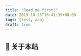 ```yaml
---
title: "Read me first!"
date: 2019-10-25T16:41:39+08:00
tags: [test, aaa]
draft: true
---
```


## 🎈 关于本站